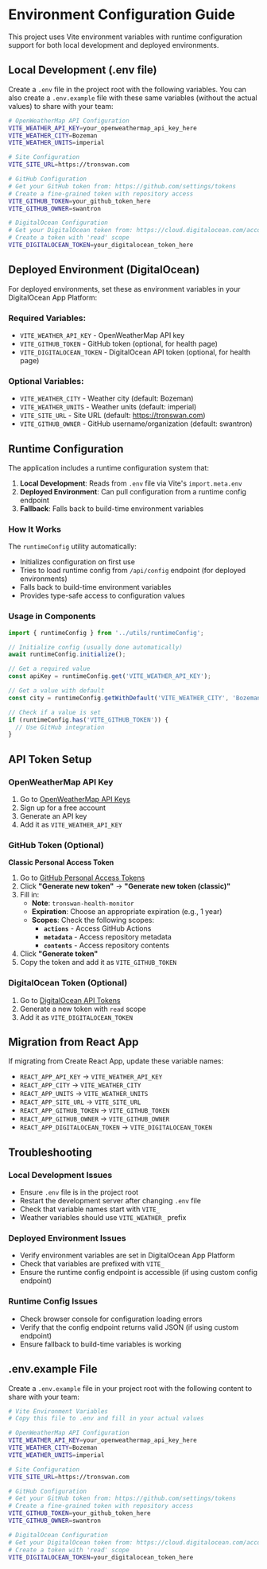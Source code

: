 # Environment Configuration Guide

This project uses Vite environment variables with runtime configuration support for both local development and deployed environments.

## Local Development (.env file)

Create a `.env` file in the project root with the following variables. You can also create a `.env.example` file with these same variables (without the actual values) to share with your team:

```bash
# OpenWeatherMap API Configuration
VITE_WEATHER_API_KEY=your_openweathermap_api_key_here
VITE_WEATHER_CITY=Bozeman
VITE_WEATHER_UNITS=imperial

# Site Configuration
VITE_SITE_URL=https://tronswan.com

# GitHub Configuration
# Get your GitHub token from: https://github.com/settings/tokens
# Create a fine-grained token with repository access
VITE_GITHUB_TOKEN=your_github_token_here
VITE_GITHUB_OWNER=swantron

# DigitalOcean Configuration
# Get your DigitalOcean token from: https://cloud.digitalocean.com/account/api/tokens
# Create a token with 'read' scope
VITE_DIGITALOCEAN_TOKEN=your_digitalocean_token_here
```

## Deployed Environment (DigitalOcean)

For deployed environments, set these as environment variables in your DigitalOcean App Platform:

### Required Variables:
- `VITE_WEATHER_API_KEY` - OpenWeatherMap API key
- `VITE_GITHUB_TOKEN` - GitHub token (optional, for health page)
- `VITE_DIGITALOCEAN_TOKEN` - DigitalOcean API token (optional, for health page)

### Optional Variables:
- `VITE_WEATHER_CITY` - Weather city (default: Bozeman)
- `VITE_WEATHER_UNITS` - Weather units (default: imperial)
- `VITE_SITE_URL` - Site URL (default: https://tronswan.com)
- `VITE_GITHUB_OWNER` - GitHub username/organization (default: swantron)

## Runtime Configuration

The application includes a runtime configuration system that:

1. **Local Development**: Reads from `.env` file via Vite's `import.meta.env`
2. **Deployed Environment**: Can pull configuration from a runtime config endpoint
3. **Fallback**: Falls back to build-time environment variables

### How It Works

The `runtimeConfig` utility automatically:
- Initializes configuration on first use
- Tries to load runtime config from `/api/config` endpoint (for deployed environments)
- Falls back to build-time environment variables
- Provides type-safe access to configuration values

### Usage in Components

```typescript
import { runtimeConfig } from '../utils/runtimeConfig';

// Initialize config (usually done automatically)
await runtimeConfig.initialize();

// Get a required value
const apiKey = runtimeConfig.get('VITE_WEATHER_API_KEY');

// Get a value with default
const city = runtimeConfig.getWithDefault('VITE_WEATHER_CITY', 'Bozeman');

// Check if a value is set
if (runtimeConfig.has('VITE_GITHUB_TOKEN')) {
  // Use GitHub integration
}
```

## API Token Setup

### OpenWeatherMap API Key
1. Go to [OpenWeatherMap API Keys](https://openweathermap.org/api_keys)
2. Sign up for a free account
3. Generate an API key
4. Add it as `VITE_WEATHER_API_KEY`

### GitHub Token (Optional)
**Classic Personal Access Token**
1. Go to [GitHub Personal Access Tokens](https://github.com/settings/tokens)
2. Click **"Generate new token"** → **"Generate new token (classic)"**
3. Fill in:
   - **Note**: `tronswan-health-monitor`
   - **Expiration**: Choose an appropriate expiration (e.g., 1 year)
   - **Scopes**: Check the following scopes:
     - **`actions`** - Access GitHub Actions
     - **`metadata`** - Access repository metadata
     - **`contents`** - Access repository contents
4. Click **"Generate token"**
5. Copy the token and add it as `VITE_GITHUB_TOKEN`

### DigitalOcean Token (Optional)
1. Go to [DigitalOcean API Tokens](https://cloud.digitalocean.com/account/api/tokens)
2. Generate a new token with `read` scope
3. Add it as `VITE_DIGITALOCEAN_TOKEN`

## Migration from React App

If migrating from Create React App, update these variable names:
- `REACT_APP_API_KEY` → `VITE_WEATHER_API_KEY`
- `REACT_APP_CITY` → `VITE_WEATHER_CITY`
- `REACT_APP_UNITS` → `VITE_WEATHER_UNITS`
- `REACT_APP_SITE_URL` → `VITE_SITE_URL`
- `REACT_APP_GITHUB_TOKEN` → `VITE_GITHUB_TOKEN`
- `REACT_APP_GITHUB_OWNER` → `VITE_GITHUB_OWNER`
- `REACT_APP_DIGITALOCEAN_TOKEN` → `VITE_DIGITALOCEAN_TOKEN`

## Troubleshooting

### Local Development Issues
- Ensure `.env` file is in the project root
- Restart the development server after changing `.env` file
- Check that variable names start with `VITE_`
- Weather variables should use `VITE_WEATHER_` prefix

### Deployed Environment Issues
- Verify environment variables are set in DigitalOcean App Platform
- Check that variables are prefixed with `VITE_`
- Ensure the runtime config endpoint is accessible (if using custom config endpoint)

### Runtime Config Issues
- Check browser console for configuration loading errors
- Verify that the config endpoint returns valid JSON (if using custom endpoint)
- Ensure fallback to build-time variables is working

## .env.example File

Create a `.env.example` file in your project root with the following content to share with your team:

```bash
# Vite Environment Variables
# Copy this file to .env and fill in your actual values

# OpenWeatherMap API Configuration
VITE_WEATHER_API_KEY=your_openweathermap_api_key_here
VITE_WEATHER_CITY=Bozeman
VITE_WEATHER_UNITS=imperial

# Site Configuration
VITE_SITE_URL=https://tronswan.com

# GitHub Configuration
# Get your GitHub token from: https://github.com/settings/tokens
# Create a fine-grained token with repository access
VITE_GITHUB_TOKEN=your_github_token_here
VITE_GITHUB_OWNER=swantron

# DigitalOcean Configuration
# Get your DigitalOcean token from: https://cloud.digitalocean.com/account/api/tokens
# Create a token with 'read' scope
VITE_DIGITALOCEAN_TOKEN=your_digitalocean_token_here
```